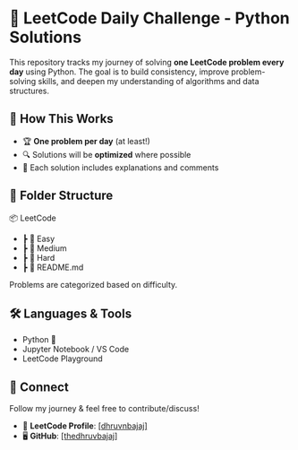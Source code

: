 # 🚀 LeetCode Daily Challenge - Python Solutions  

This repository tracks my journey of solving **one LeetCode problem every day** using Python. The goal is to build consistency, improve problem-solving skills, and deepen my understanding of algorithms and data structures.  

## 📌 How This Works  
- 🏆 **One problem per day** (at least!)  
- 🔍 Solutions will be **optimized** where possible  
- 📖 Each solution includes explanations and comments  

## 📂 Folder Structure  
📦 LeetCode
- ┣ 📂 Easy
- ┣ 📂 Medium
- ┣ 📂 Hard
- ┣ 📜 README.md

Problems are categorized based on difficulty.  

## 🛠️ Languages & Tools  
- Python 🐍  
- Jupyter Notebook / VS Code  
- LeetCode Playground  

## 🔗 Connect  
Follow my journey & feel free to contribute/discuss!  
- 📌 **LeetCode Profile**: [\[dhruvnbajaj\]](https://leetcode.com/u/dhruvnbajaj/)  
- 🖥 **GitHub**: [\[thedhruvbajaj\]](https://github.com/thedhruvbajaj)  